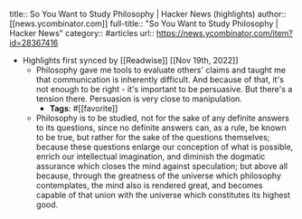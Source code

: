 title:: So You Want to Study Philosophy | Hacker News (highlights)
author:: [[news.ycombinator.com]]
full-title:: "So You Want to Study Philosophy | Hacker News"
category:: #articles
url:: https://news.ycombinator.com/item?id=28367416

- Highlights first synced by [[Readwise]] [[Nov 19th, 2022]]
	- Philosophy gave me tools to evaluate others' claims and taught me that communication is inherently difficult. And because of that, it's not enough to be right - it's important to be persuasive. But there's a tension there. Persuasion is very close to manipulation.
		- **Tags**: #[[favorite]]
	- Philosophy is to be studied, not for the sake of any definite answers to its questions, since no definite answers can, as a rule, be known to be true, but rather for the sake of the questions themselves; because these questions enlarge our conception of what is possible, enrich our intellectual imagination, and diminish the dogmatic assurance which closes the mind against speculation; but above all because, through the greatness of the universe which philosophy contemplates, the mind also is rendered great, and becomes capable of that union with the universe which constitutes its highest good.